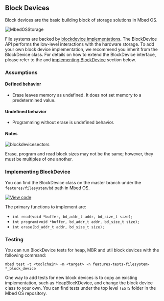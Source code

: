 <h2 id="blockdevice-port">Block Devices</h2>

Block devices are the basic building block of storage solutions in Mbed OS. 

![MbedOSStorage](https://s3-us-west-2.amazonaws.com/mbed-os-docs-images/MbedOS-storage-overview.png)
  
File systems are backed by [blockdevice implementations](https://os.mbed.com/docs/v5.8/reference/storage.html). The BlockDevice API performs the low-level interactions with the hardware storage. To add your own block device implementation, we recommend you inherit from the BlockDevice class. For details on how to extend the BlockDevice interface, please refer to the and [implementing BlockDevice](#implementing-blockdevice) section below.

### Assumptions

#### Defined behavior

- Erase leaves memory as undefined. It does not set memory to a predetermined value.

#### Undefined behavior

- Programming without erase is undefined behavior.

#### Notes

![blockdevicesectors](https://s3-us-west-2.amazonaws.com/mbed-os-docs-images/blockdevice_block_size.png)

Erase, program and read block sizes may not be the same; however, they must be multiples of one another.

### Implementing BlockDevice

You can find the BlockDevice class on the master branch under the `features/filesystem/bd` path in Mbed OS.

[![View code](https://www.mbed.com/embed/?type=library)](http://os-doc-builder.test.mbed.com/docs/v5.9/mbed-os-api-doxy/class_block_device.html)

The primary functions to implement are:

- `int read(void *buffer, bd_addr_t addr, bd_size_t size);`
- `int program(void *buffer, bd_addr_t addr, bd_size_t size);`
- `int erase(bd_addr_t addr, bd_size_t size);`

### Testing

You can run BlockDevice tests for heap, MBR and util block devices with the following command:

```
mbed test -t <toolchain> -m <target> -n features-tests-filesystem-*_block_device
```

One way to add tests for new block devices is to copy an existing implementation, such as HeapBlocKDevice, and change the block device class to your own. You can find tests under the top level `TESTS` folder in the Mbed OS repository.

